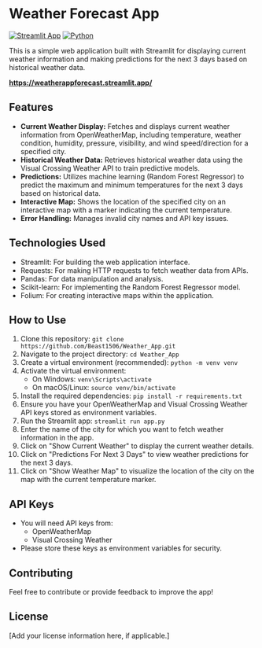 # Weather Forecast App

[![Streamlit App](https://img.shields.io/badge/Streamlit-App-blueviolet)](https://streamlit.io/)
[![Python](https://img.shields.io/badge/Python-3.x-blue)](https://www.python.org/)

This is a simple web application built with Streamlit for displaying current weather information and making predictions for the next 3 days based on historical weather data.

**https://weatherappforecast.streamlit.app/**

## Features

* **Current Weather Display:** Fetches and displays current weather information from OpenWeatherMap, including temperature, weather condition, humidity, pressure, visibility, and wind speed/direction for a specified city.
* **Historical Weather Data:** Retrieves historical weather data using the Visual Crossing Weather API to train predictive models.
* **Predictions:** Utilizes machine learning (Random Forest Regressor) to predict the maximum and minimum temperatures for the next 3 days based on historical data.
* **Interactive Map:** Shows the location of the specified city on an interactive map with a marker indicating the current temperature.
* **Error Handling:** Manages invalid city names and API key issues.

## Technologies Used

* Streamlit: For building the web application interface.
* Requests: For making HTTP requests to fetch weather data from APIs.
* Pandas: For data manipulation and analysis.
* Scikit-learn: For implementing the Random Forest Regressor model.
* Folium: For creating interactive maps within the application.

## How to Use

1.  Clone this repository: `git clone https://github.com/Beast1506/Weather_App.git`
2.  Navigate to the project directory: `cd Weather_App`
3.  Create a virtual environment (recommended): `python -m venv venv`
4.  Activate the virtual environment:
    * On Windows: `venv\Scripts\activate`
    * On macOS/Linux: `source venv/bin/activate`
5.  Install the required dependencies: `pip install -r requirements.txt`
6.  Ensure you have your OpenWeatherMap and Visual Crossing Weather API keys stored as environment variables.
7.  Run the Streamlit app: `streamlit run app.py`
8.  Enter the name of the city for which you want to fetch weather information in the app.
9.  Click on "Show Current Weather" to display the current weather details.
10. Click on "Predictions For Next 3 Days" to view weather predictions for the next 3 days.
11. Click on "Show Weather Map" to visualize the location of the city on the map with the current temperature marker.

## API Keys

* You will need API keys from:
    * OpenWeatherMap
    * Visual Crossing Weather
* Please store these keys as environment variables for security.

## Contributing

Feel free to contribute or provide feedback to improve the app!

## License

[Add your license information here, if applicable.]
